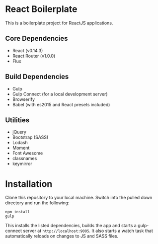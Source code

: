 # React Boilerplate

This is a boilerplate project for ReactJS applications.

## Core Dependencies
* React (v0.14.3)
* React Router (v1.0.0)
* Flux
 
## Build Dependencies
* Gulp
* Gulp Connect (for a local development server)
* Browserify
* Babel (with es2015 and React presets included)

## Utilities
* jQuery
* Bootstrap (SASS)
* Lodash
* Moment
* Font Awesome
* classnames
* keymirror

# Installation

Clone this repository to your local machine. Switch into the pulled down directory and run the following:
```
npm install
gulp
```
This installs the listed dependencies, builds the app and starts a gulp-connect server at `http://localhost:9005`. It also starts a watch task that automatically reloads on changes to JS and SASS files.
